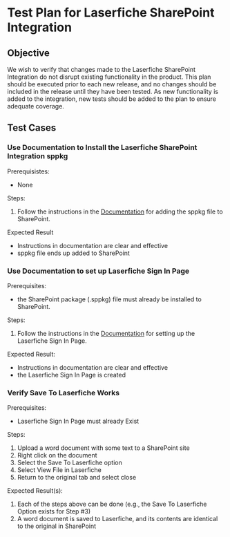 # Test Plan for Laserfiche SharePoint Integration

## Objective
We wish to verify that changes made to the Laserfiche SharePoint Integration do not disrupt
existing functionality in the product. This plan should be executed prior to each new
release, and no changes should be included in the release until they have been tested. As 
new functionality is added to the integration, new tests should be added to the plan
to ensure adequate coverage.

## Test Cases

### Use Documentation to Install the Laserfiche SharePoint Integration sppkg
Prerequisistes:
- None

Steps:
1. Follow the instructions in the [Documentation](https://laserfiche.github.io/laserfiche-sharepoint-integration/docs/admin-documentation.html#deploy-laserfiche-sharepoint-integration-to-a-sharepoint-site) for adding the sppkg file to SharePoint.

Expected Result
- Instructions in documentation are clear and effective
- sppkg file ends up added to SharePoint
### Use Documentation to set up Laserfiche Sign In Page

Prerequisites:
- the SharePoint package (.sppkg) file must already be installed to SharePoint.

Steps:
1. Follow the instructions in the [Documentation](https://laserfiche.github.io/laserfiche-sharepoint-integration/docs/admin-documentation.html#the-laserfiche-sign-in-page) for setting up the Laserfiche Sign In Page.

Expected Result:
- Instructions in documentation are clear and effective
- the Laserfiche Sign In Page is created

### Verify Save To Laserfiche Works
Prerequisites:
- Laserfiche Sign In Page must already Exist

Steps:
1. Upload a word document with some text to a SharePoint site
1. Right click on the document
1. Select the Save To Laserfiche option
1. Select View File in Laserfiche
1. Return to the original tab and select close

Expected Result(s):
1. Each of the steps above can be done (e.g., the Save To Laserfiche Option exists for Step #3)
1. A word document is saved to Laserfiche, and its contents are identical to the original in SharePoint
